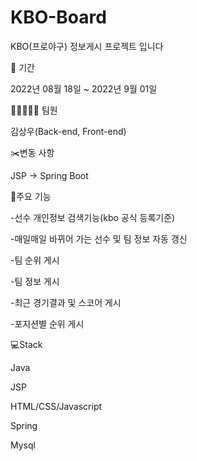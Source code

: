 # KBO-Board

KBO(프로야구) 정보게시 프로젝트 입니다

📆 기간

2022년 08월 18일 ~ 2022년 9월 01일

🧑🏻‍🤝‍🧑🏻 팀원

김상우(Back-end, Front-end)

✂️변동 사항

JSP → Spring Boot


📓주요 기능

-선수 개인정보 검색기능(kbo 공식 등록기준)

-매일매일 바뀌어 가는 선수 및 팀 정보 자동 갱신

-팀 순위 게시

-팀 정보 게시

-최근 경기결과 및 스코어 게시

-포지션별 순위 게시

💻Stack

Java

JSP

HTML/CSS/Javascript

Spring

Mysql

